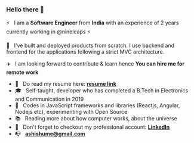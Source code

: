 ### Hello there 👋

<!--
**ashish_debnath** is a ✨ _special_ ✨ repository because its `README.md` (this file) appears on your GitHub profile.
-->

:zap: &nbsp; I am a **Software Engineer** from **India** with an experience of 2 years currently working in @nineleaps
:zap:

:rocket: &nbsp; I've built and deployed products from scratch. I use backend and frontend for the applications following a strict MVC architecture.

:airplane: &nbsp; I am looking forward to contribute & learn hence **You can hire me for remote work**

- :briefcase: &nbsp; Do read my resume here: **[resume link](https://drive.google.com/file/d/1TLV8znWHpCUtnMCZ0uglhpP9BhVYjJAY/view?usp=sharing)**
- :mortar_board: &nbsp; Self-taught, developer who has completed a B.Tech in Electronics and Communication in 2019
- :telescope: &nbsp; Codes in JavaScript frameworks and libraries (Reactjs, Angular, Nodejs etc), experimenting with Open Source
- :books: &nbsp; Reading more about how computer works, about the universe
- :tada: &nbsp; Don't forget to checkout my professional account: **[LinkedIn](https://linkedin.com/in/ashishume)**
- :mailbox_with_no_mail: &nbsp; **[ashishume@gmail.com](https://mail.google.com/mail/u/0/?view=cm&fs=1&tf=1&to=ashishume@gmail.com)**
